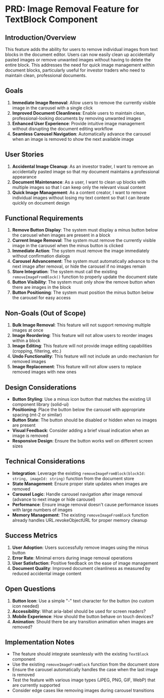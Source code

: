 # PRD: Image Removal Feature for TextBlock Component

## Introduction/Overview

This feature adds the ability for users to remove individual images from text blocks in the document editor. Users can now easily clean up accidentally pasted images or remove unwanted images without having to delete the entire block. This addresses the need for quick image management within document blocks, particularly useful for investor traders who need to maintain clean, professional documents.

## Goals

1. **Immediate Image Removal**: Allow users to remove the currently visible image in the carousel with a single click
2. **Improved Document Cleanliness**: Enable users to maintain clean, professional-looking documents by removing unwanted images
3. **Enhanced User Experience**: Provide intuitive image management without disrupting the document editing workflow
4. **Seamless Carousel Navigation**: Automatically advance the carousel when an image is removed to show the next available image

## User Stories

1. **Accidental Image Cleanup**: As an investor trader, I want to remove an accidentally pasted image so that my document maintains a professional appearance
2. **Document Maintenance**: As a user, I want to clean up blocks with multiple images so that I can keep only the relevant visual content
3. **Quick Image Management**: As a content creator, I want to remove individual images without losing my text content so that I can iterate quickly on document design

## Functional Requirements

1. **Remove Button Display**: The system must display a minus button below the carousel when images are present in a block
2. **Current Image Removal**: The system must remove the currently visible image in the carousel when the minus button is clicked
3. **Immediate Action**: The system must remove the image immediately without confirmation dialogs
4. **Carousel Advancement**: The system must automatically advance to the next image after removal, or hide the carousel if no images remain
5. **Store Integration**: The system must call the existing `removeImageFromBlock()` function to properly update the document state
6. **Button Visibility**: The system must only show the remove button when there are images in the block
7. **Button Positioning**: The system must position the minus button below the carousel for easy access

## Non-Goals (Out of Scope)

1. **Bulk Image Removal**: This feature will not support removing multiple images at once
2. **Image Reordering**: This feature will not allow users to reorder images within a block
3. **Image Editing**: This feature will not provide image editing capabilities (cropping, filtering, etc.)
4. **Undo Functionality**: This feature will not include an undo mechanism for removed images
5. **Image Replacement**: This feature will not allow users to replace removed images with new ones

## Design Considerations

- **Button Styling**: Use a minus icon button that matches the existing UI component library (solid-ui)
- **Positioning**: Place the button below the carousel with appropriate spacing (mt-2 or similar)
- **Button State**: The button should be disabled or hidden when no images are present
- **Visual Feedback**: Consider adding a brief visual indication when an image is removed
- **Responsive Design**: Ensure the button works well on different screen sizes

## Technical Considerations

- **Integration**: Leverage the existing `removeImageFromBlock(blockId: string, imageId: string)` function from the document store
- **State Management**: Ensure proper state updates when images are removed
- **Carousel Logic**: Handle carousel navigation after image removal (advance to next image or hide carousel)
- **Performance**: Ensure image removal doesn't cause performance issues with large numbers of images
- **Memory Management**: The existing `removeImageFromBlock` function already handles URL.revokeObjectURL for proper memory cleanup

## Success Metrics

1. **User Adoption**: Users successfully remove images using the minus button
2. **Error Rate**: Minimal errors during image removal operations
3. **User Satisfaction**: Positive feedback on the ease of image management
4. **Document Quality**: Improved document cleanliness as measured by reduced accidental image content

## Open Questions

1. **Button Icon**: Use a simple "-" text character for the button (no custom icon needed)
2. **Accessibility**: What aria-label should be used for screen readers?
3. **Mobile Experience**: How should the button behave on touch devices?
4. **Animation**: Should there be any transition animation when images are removed?

## Implementation Notes

- The feature should integrate seamlessly with the existing `TextBlock` component
- Use the existing `removeImageFromBlock` function from the document store
- Ensure the carousel automatically handles the case when the last image is removed
- Test the feature with various image types (JPEG, PNG, GIF, WebP) that are currently supported
- Consider edge cases like removing images during carousel transitions
